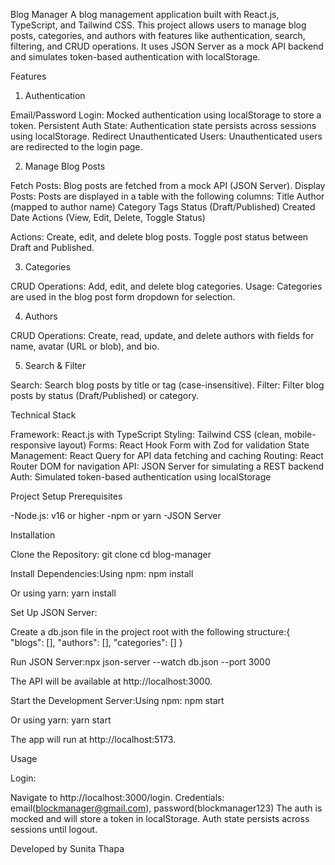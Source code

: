 Blog Manager
A blog management application built with React.js, TypeScript, and Tailwind CSS. This project allows users to manage blog posts, categories, and authors with features like authentication, search, filtering, and CRUD operations. It uses JSON Server as a mock API backend and simulates token-based authentication with localStorage.

Features

1. Authentication

Email/Password Login: Mocked authentication using localStorage to store a token.
Persistent Auth State: Authentication state persists across sessions using localStorage.
Redirect Unauthenticated Users: Unauthenticated users are redirected to the login page.

2. Manage Blog Posts

Fetch Posts: Blog posts are fetched from a mock API (JSON Server).
Display Posts: Posts are displayed in a table with the following columns:
Title
Author (mapped to author name)
Category
Tags
Status (Draft/Published)
Created Date
Actions (View, Edit, Delete, Toggle Status)

Actions:
Create, edit, and delete blog posts.
Toggle post status between Draft and Published.

3. Categories

CRUD Operations: Add, edit, and delete blog categories.
Usage: Categories are used in the blog post form dropdown for selection.

4. Authors

CRUD Operations: Create, read, update, and delete authors with fields for name, avatar (URL or blob), and bio.

5. Search & Filter

Search: Search blog posts by title or tag (case-insensitive).
Filter: Filter blog posts by status (Draft/Published) or category.

Technical Stack

Framework: React.js with TypeScript
Styling: Tailwind CSS (clean, mobile-responsive layout)
Forms: React Hook Form with Zod for validation
State Management: React Query for API data fetching and caching
Routing: React Router DOM for navigation
API: JSON Server for simulating a REST backend
Auth: Simulated token-based authentication using localStorage

Project Setup
Prerequisites

-Node.js: v16 or higher
-npm or yarn
-JSON Server

Installation

Clone the Repository:
git clone <repository-url>
cd blog-manager

Install Dependencies:Using npm:
npm install

Or using yarn:
yarn install

Set Up JSON Server:

Create a db.json file in the project root with the following structure:{
"blogs": [],
"authors": [],
"categories": []
}

Run JSON Server:npx json-server --watch db.json --port 3000

The API will be available at http://localhost:3000.

Start the Development Server:Using npm:
npm start

Or using yarn:
yarn start

The app will run at http://localhost:5173.

Usage

Login:

Navigate to http://localhost:3000/login.
Credentials: email(blockmanager@gmail.com), password(blockmanager123)
The auth is mocked and will store a token in localStorage.
Auth state persists across sessions until logout.

Developed by Sunita Thapa
